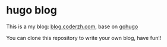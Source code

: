 # hugo blog

This is a my blog: [blog.coderzh.com](http://blog.coderzh.com), base on [gohugo](http://gohugo.io)

You can clone this repository to write your own blog, have fun!!
